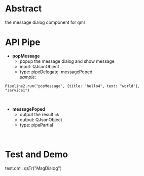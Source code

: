 # Abstract
the message dialog component for qml  

# API Pipe
* **popMessage**  
    - popup the message dialog and show message  
    - input: QJsonObject  
    - type: pipeDelegate: messagePoped  
_sample_:  
```
Pipeline2.run("popMessage", {title: "hello4", text: "world"}, "service1")
```  
</br>

* **messagePoped**  
    - output the result `ok`  
    - output: QJsonObject  
    - type: pipePartial  
</br>

# Test and Demo
test.qml: qsTr("MsgDialog")  
</br>